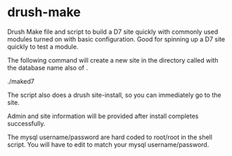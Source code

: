 drush-make
==========

Drush Make file and script to build a D7 site quickly with commonly used modules turned on with basic configuration. Good for spinning up a D7 site quickly to test a module.

The following command will create a new site in the directory called <dbname> with the database name also of <dbname>.

./maked7 <dbname>

The script also does a drush site-install, so you can immediately go to the site.

Admin and site information will be provided after install completes successfully.

The mysql username/password are hard coded to root/root in the shell script. You will have to edit to match your mysql username/password.
